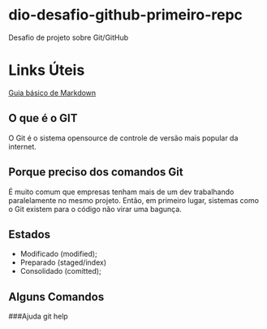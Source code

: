 # dio-desafio-github-primeiro-repc
Desafio de projeto sobre Git/GitHub 

# Links Úteis
[Guia básico de Markdown](https://docs.pipz.com/central-de-ajuda/learning-center/guia-basico-de-markdown#open)

## O que é o GIT
O Git é o sistema opensource de controle de versão mais popular da internet.

## Porque preciso dos comandos Git
É muito comum que empresas tenham mais de um dev trabalhando paralelamente no mesmo projeto. Então, em primeiro lugar, sistemas como o Git existem para o código não virar uma bagunça.

## Estados

* Modificado (modified);
* Preparado (staged/index)
* Consolidado (comitted);

## Alguns Comandos

###Ajuda 
git help

